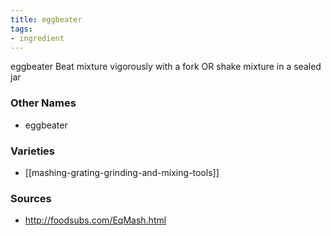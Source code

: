 ```yaml
---
title: eggbeater
tags:
- ingredient
---
```

eggbeater Beat mixture vigorously with a fork OR shake mixture in a sealed jar

### Other Names

* eggbeater

### Varieties

* [[mashing-grating-grinding-and-mixing-tools]]

### Sources
* http://foodsubs.com/EqMash.html
